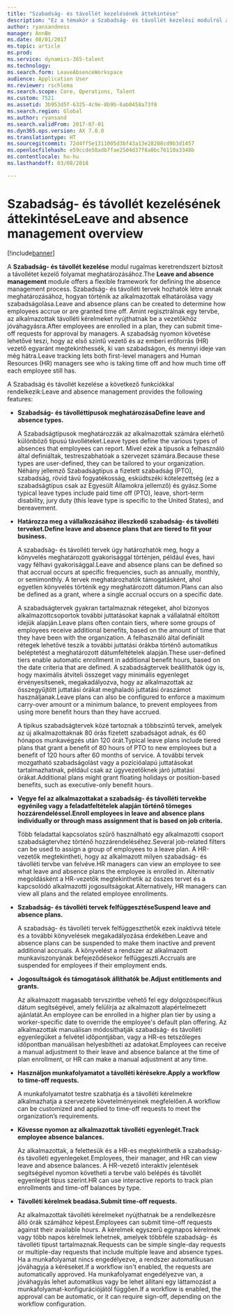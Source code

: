 ```yaml
---
title: "Szabadság- és távollét kezelésének áttekintése"
description: "Ez a témakör a Szabadság- és távollét kezelési modulról ad áttekintést."
author: ryansandness
manager: AnnBe
ms.date: 08/01/2017
ms.topic: article
ms.prod: 
ms.service: dynamics-365-talent
ms.technology: 
ms.search.form: LeaveAbsenceWorkspace
audience: Application User
ms.reviewer: rschloma
ms.search.scope: Core, Operations, Talent
ms.custom: 7521
ms.assetid: 3b953d5f-6325-4c9e-8b9b-6ab0458a73f8
ms.search.region: Global
ms.author: ryansand
ms.search.validFrom: 2017-07-01
ms.dyn365.ops.version: AX 7.0.0
ms.translationtype: HT
ms.sourcegitcommit: 72d4ff5e1311005d3bf43a13e28208cd9b3d1457
ms.openlocfilehash: e59ccde58adb7fae2504d37f8a0bc76110a3348b
ms.contentlocale: hu-hu
ms.lasthandoff: 03/08/2018

---
```

# <a name="leave-and-absence-management-overview"></a><span data-ttu-id="1660d-103">Szabadság- és távollét kezelésének áttekintése</span><span class="sxs-lookup"><span data-stu-id="1660d-103">Leave and absence management overview</span></span>

[!include[banner](includes/banner.md)]

<span data-ttu-id="1660d-104">A **Szabadság- és távollét kezelése** modul rugalmas keretrendszert biztosít a távollétet kezelő folyamat meghatározásához.</span><span class="sxs-lookup"><span data-stu-id="1660d-104">The **Leave and absence management** module offers a flexible framework for defining the absence management process.</span></span> <span data-ttu-id="1660d-105">Szabadság- és távolléti tervek hozhatók létre annak meghatározásához, hogyan történik az alkalmazottak elhatárolása vagy szabadságolása.</span><span class="sxs-lookup"><span data-stu-id="1660d-105">Leave and absence plans can be created to determine how employees accrue or are granted time off.</span></span> <span data-ttu-id="1660d-106">Amint regisztrálnak egy tervbe, az alkalmazottak távolléti kérelmeket nyújthatnak be a vezetőkhöz jóváhagyásra.</span><span class="sxs-lookup"><span data-stu-id="1660d-106">After employees are enrolled in a plan, they can submit time-off requests for approval by managers.</span></span> <span data-ttu-id="1660d-107">A szabadság nyomon követése lehetővé teszi, hogy az első szintű vezető és az emberi erőforrás (HR) vezető egyaránt megtekinthessék, ki van szabadságon, és mennyi ideje van még hátra.</span><span class="sxs-lookup"><span data-stu-id="1660d-107">Leave tracking lets both first-level managers and Human Resources (HR) managers see who is taking time off and how much time off each employee still has.</span></span>  

<span data-ttu-id="1660d-108">A Szabadság és távollét kezelése a következő funkciókkal rendelkezik:</span><span class="sxs-lookup"><span data-stu-id="1660d-108">Leave and absence management provides the following features:</span></span> 

- <span data-ttu-id="1660d-109">**Szabadság- és távolléttípusok meghatározása**</span><span class="sxs-lookup"><span data-stu-id="1660d-109">**Define leave and absence types.**</span></span>

    <span data-ttu-id="1660d-110">A Szabadságtípusok meghatározzák az alkalmazottak számára elérhető különböző típusú távolléteket.</span><span class="sxs-lookup"><span data-stu-id="1660d-110">Leave types define the various types of absences that employees can report.</span></span> <span data-ttu-id="1660d-111">Mivel ezek a típusok a felhasználó által definiáltak, testreszabhatóak a szervezet számára.</span><span class="sxs-lookup"><span data-stu-id="1660d-111">Because these types are user-defined, they can be tailored to your organization.</span></span> <span data-ttu-id="1660d-112">Néhány jellemző Szabadságtípus a fizetett szabadság (PTO), szabadság, rövid távú fogyatékosság, esküdtszéki kötelezettség (ez a szabadságtípus csak az Egyesült Államokra jellemző) és gyász.</span><span class="sxs-lookup"><span data-stu-id="1660d-112">Some typical leave types include paid time off (PTO), leave, short-term disability, jury duty (this leave type is specific to the United States), and bereavement.</span></span> 

- <span data-ttu-id="1660d-113">**Határozza meg a vállalkozásához illeszkedő szabadság- és távolléti terveket.**</span><span class="sxs-lookup"><span data-stu-id="1660d-113">**Define leave and absence plans that are tiered to fit your business.**</span></span>

    <span data-ttu-id="1660d-114">A szabadság- és távolléti tervek úgy határozhatók meg, hogy a könyvelés meghatározott gyakorisággal történjen, például éves, havi vagy félhavi gyakorisággal.</span><span class="sxs-lookup"><span data-stu-id="1660d-114">Leave and absence plans can be defined so that accrual occurs at specific frequencies, such as annually, monthly, or semimonthly.</span></span> <span data-ttu-id="1660d-115">A tervek meghatározhatók támogatásként, ahol egyetlen könyvelés történik egy meghatározott dátumon.</span><span class="sxs-lookup"><span data-stu-id="1660d-115">Plans can also be defined as a grant, where a single accrual occurs on a specific date.</span></span> 

    <span data-ttu-id="1660d-116">A szabadságtervek gyakran tartalmaznak rétegeket, ahol bizonyos alkalmazottcsoportok további juttatásokat kapnak a vállalatnál eltöltött idejük alapján.</span><span class="sxs-lookup"><span data-stu-id="1660d-116">Leave plans often contain tiers, where some groups of employees receive additional benefits, based on the amount of time that they have been with the organization.</span></span> <span data-ttu-id="1660d-117">A felhasználó által definiált rétegek lehetővé teszik a további juttatási órákba történő automatikus beléptetést a meghatározott dátumfeltételek alapján.</span><span class="sxs-lookup"><span data-stu-id="1660d-117">These user-defined tiers enable automatic enrollment in additional benefit hours, based on the date criteria that are defined.</span></span> <span data-ttu-id="1660d-118">A szabadságtervek beállíthatók úgy is, hogy maximális átviteli összeget vagy minimális egyenleget érvényesítsenek, megakadályozva, hogy az alkalmazottak az összegyűjtött juttatási órákat meghaladó juttatási óraszámot használjanak.</span><span class="sxs-lookup"><span data-stu-id="1660d-118">Leave plans can also be configured to enforce a maximum carry-over amount or a minimum balance, to prevent employees from using more benefit hours than they have accrued.</span></span> 

    <span data-ttu-id="1660d-119">A tipikus szabadságtervek közé tartoznak a többszintű tervek, amelyek az új alkalmazottaknak 80 órás fizetett szabadságot adnak, és 60 hónapos munkavégzés után 120 órát.</span><span class="sxs-lookup"><span data-stu-id="1660d-119">Typical leave plans include tiered plans that grant a benefit of 80 hours of PTO to new employees but a benefit of 120 hours after 60 months of service.</span></span> <span data-ttu-id="1660d-120">A további tervek mozgatható szabadságolást vagy a pozícióalapú juttatásokat tartalmazhatnak, például csak az ügyvezetőknek járó juttatási órákat.</span><span class="sxs-lookup"><span data-stu-id="1660d-120">Additional plans might grant floating holidays or position-based benefits, such as executive-only benefit hours.</span></span>

- <span data-ttu-id="1660d-121">**Vegye fel az alkalmazottakat a szabadság- és távolléti tervekbe egyénileg vagy a feladatfeltételek alapján történő tömeges hozzárendeléssel.**</span><span class="sxs-lookup"><span data-stu-id="1660d-121">**Enroll employees in leave and absence plans individually or through mass assignment that is based on job criteria.**</span></span>

    <span data-ttu-id="1660d-122">Több feladattal kapcsolatos szűrő használható egy alkalmazotti csoport szabadságtervhez történő hozzárendeléséhez.</span><span class="sxs-lookup"><span data-stu-id="1660d-122">Several job-related filters can be used to assign a group of employees to a leave plan.</span></span> <span data-ttu-id="1660d-123">A HR-vezetők megtekintheti, hogy az alkalmazott milyen szabadság- és távolléti tervbe van felvéve.</span><span class="sxs-lookup"><span data-stu-id="1660d-123">HR managers can view an employee to see what leave and absence plans the employee is enrolled in.</span></span> <span data-ttu-id="1660d-124">Alternatív megoldásként a HR-vezetők megtekinthetik az összes tervet és a kapcsolódó alkalmazotti jogosultságokat.</span><span class="sxs-lookup"><span data-stu-id="1660d-124">Alternatively, HR managers can view all plans and the related employee enrollments.</span></span>

- <span data-ttu-id="1660d-125">**Szabadság- és távolléti tervek felfüggesztése**</span><span class="sxs-lookup"><span data-stu-id="1660d-125">**Suspend leave and absence plans.**</span></span>

    <span data-ttu-id="1660d-126">A szabadság- és távolléti tervek felfüggeszthetők ezek inaktívvá tétele és a további könyvelések megakadályozása érdekében.</span><span class="sxs-lookup"><span data-stu-id="1660d-126">Leave and absence plans can be suspended to make them inactive and prevent additional accruals.</span></span> <span data-ttu-id="1660d-127">A könyvelést a rendszer az alkalmazott munkaviszonyának befejeződésekor felfüggeszti.</span><span class="sxs-lookup"><span data-stu-id="1660d-127">Accruals are suspended for employees if their employment ends.</span></span>  

- <span data-ttu-id="1660d-128">**Jogosultságok és támogatások állíthatók be.**</span><span class="sxs-lookup"><span data-stu-id="1660d-128">**Adjust entitlements and grants.**</span></span>

    <span data-ttu-id="1660d-129">Az alkalmazott magasabb tervszintbe vehető fel egy dolgozóspecifikus dátum segítségével, amely felülírja az alkalmazott alapértelmezett ajánlatát.</span><span class="sxs-lookup"><span data-stu-id="1660d-129">An employee can be enrolled in a higher plan tier by using a worker-specific date to override the employee's default plan offering.</span></span> <span data-ttu-id="1660d-130">Az alkalmazottak manuálisan módosíthatják szabadság- és távolléti egyenlegüket a felvétel időpontjában, vagy a HR-es tetszőleges időpontban manuálisan helyesbítheti az adatokat.</span><span class="sxs-lookup"><span data-stu-id="1660d-130">Employees can receive a manual adjustment to their leave and absence balance at the time of plan enrollment, or HR can make a manual adjustment at any time.</span></span> 

- <span data-ttu-id="1660d-131">**Használjon munkafolyamatot a távolléti kérésekre.**</span><span class="sxs-lookup"><span data-stu-id="1660d-131">**Apply a workflow to time-off requests.**</span></span>

     <span data-ttu-id="1660d-132">A munkafolyamatot testre szabhatja és a távolléti kérelmekre alkalmazhatja a szervezete követelményeinek megfelelően.</span><span class="sxs-lookup"><span data-stu-id="1660d-132">A workflow can be customized and applied to time-off requests to meet the organization’s requirements.</span></span>  

- <span data-ttu-id="1660d-133">**Kövesse nyomon az alkalmazottak távolléti egyenlegét.**</span><span class="sxs-lookup"><span data-stu-id="1660d-133">**Track employee absence balances.**</span></span>

    <span data-ttu-id="1660d-134">Az alkalmazottak, a felettesük és a HR-es megtekinthetik a szabadság- és távolléti egyenlegeket.</span><span class="sxs-lookup"><span data-stu-id="1660d-134">Employees, their manager, and HR can view leave and absence balances.</span></span> <span data-ttu-id="1660d-135">A HR-vezető interaktív jelentések segítségével nyomon követheti a tervbe való belépés és távollét egyenlegét típus szerint.</span><span class="sxs-lookup"><span data-stu-id="1660d-135">HR can use interactive reports to track plan enrollments and time-off balances by type.</span></span> 

- <span data-ttu-id="1660d-136">**Távolléti kérelmek beadása.**</span><span class="sxs-lookup"><span data-stu-id="1660d-136">**Submit time-off requests.**</span></span>

    <span data-ttu-id="1660d-137">Az alkalmazottak távolléti kérelmeket nyújthatnak be a rendelkezésre álló órák számához képest.</span><span class="sxs-lookup"><span data-stu-id="1660d-137">Employees can submit time-off requests against their available hours.</span></span> <span data-ttu-id="1660d-138">A kérelmek egyszerű egynapos kérelmek vagy több napos kérelmek lehetnek, amelyek többféle szabadság- és távolléti típust tartalmaznak.</span><span class="sxs-lookup"><span data-stu-id="1660d-138">Requests can be simple single-day requests or multiple-day requests that include multiple leave and absence types.</span></span> <span data-ttu-id="1660d-139">Ha a munkafolyamat nincs engedélyezve, a rendszer automatikusan jóváhagyja a kéréseket.</span><span class="sxs-lookup"><span data-stu-id="1660d-139">If a workflow isn't enabled, the requests are automatically approved.</span></span> <span data-ttu-id="1660d-140">Ha munkafolyamat engedélyezve van, a jóváhagyás lehet automatikus vagy be lehet állítani egy láttamozást a munkafolyamat-konfigurációjától függően.</span><span class="sxs-lookup"><span data-stu-id="1660d-140">If a workflow is enabled, the approval can be automatic, or it can require sign-off, depending on the workflow configuration.</span></span>

